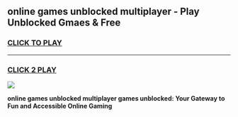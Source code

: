 
## online games unblocked multiplayer - Play Unblocked Gmaes & Free
<h3>
<a href="https://news.freeplayer.one?title=online_games_unblocked_multiplayer&ref=16F">CLICK TO PLAY</a></h3>
<hr>

<h3>
<a href="https://news.freeplayer.one?title=online_games_unblocked_multiplayer&ref=16F">CLICK 2 PLAY</a>
  
</h3>

<a href="https://news.freeplayer.one?title=online_games_unblocked_multiplayer&ref=16F/"><img src="https://clearcache.store/games.png"></a>


**online games unblocked multiplayer games unblocked: Your Gateway to Fun and Accessible Online Gaming**
